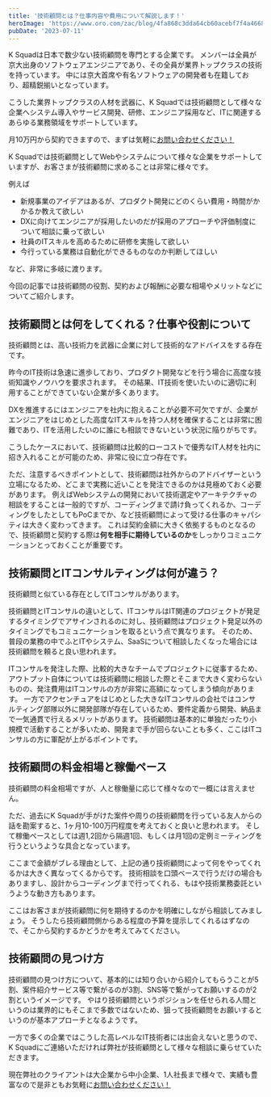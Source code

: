 ```yaml
---
title: '技術顧問とは？仕事内容や費用について解説します！'
heroImage: 'https://www.oro.com/zac/blog/4fa868c3dda64cb60acebf7f4a4668165de6acf1.jpeg'
pubDate: '2023-07-11'
---
```


K Squadは日本で数少ない技術顧問を専門とする企業です。
メンバーは全員が京大出身のソフトウェアエンジニアであり、その全員が業界トップクラスの技術を持っています。
中には京大首席や有名ソフトウェアの開発者も在籍しており、超精鋭揃いとなっています。

こうした業界トップクラスの人材を武器に、K Squadでは技術顧問として様々な企業へシステム導入やサービス開発、研修、エンジニア採用など、ITに関連するあらゆる業務領域をサポートしています。

月10万円から契約できますので、まずは気軽に[お問い合わせください！](/contact)

K Squadでは技術顧問としてWebやシステムについて様々な企業をサポートしていますが、お客さまが技術顧問に求めることは非常に様々です。

例えば

- 新規事業のアイデアはあるが、プロダクト開発にどのくらい費用・時間がかかるか教えて欲しい
- DXに向けてエンジニアが採用したいのだが採用のアプローチや評価制度について相談に乗って欲しい
- 社員のITスキルを高めるために研修を実施して欲しい
- 今行っている業務は自動化ができるものなのか判断してほしい

など、非常に多岐に渡ります。

今回の記事では技術顧問の役割、契約および報酬に必要な相場やメリットなどについてご紹介します。

## 技術顧問とは何をしてくれる？仕事や役割について

技術顧問とは、高い技術力を武器に企業に対して技術的なアドバイスをする存在です。

昨今のIT技術は急速に進歩しており、プロダクト開発などを行う場合に高度な技術知識やノウハウを要求されます。
その結果、IT技術を使いたいのに適切に利用することができていない企業が多くあります。

DXを推進するにはエンジニアを社内に抱えることが必要不可欠ですが、企業がエンジニアをはじめとした高度なITスキルを持つ人材を確保することは非常に困難であり、ITを活用したいのに誰にも相談できないという状況に陥りがちです。

こうしたケースにおいて、技術顧問は比較的ローコストで優秀なIT人材を社内に招き入れることが可能のため、非常に役に立つ存在です。

ただ、注意するべきポイントとして、技術顧問は社外からのアドバイザーという立場になるため、どこまで実務に近いことを発注できるのかは見極めておく必要があります。
例えばWebシステムの開発において技術選定やアーキテクチャの相談をすることは一般的ですが、コーディングまで請け負ってくれるか、コーディングをしたとしてもPoCまでか、など技術顧問によって受ける仕事のキャパシティは大きく変わってきます。
これは契約金額に大きく依拠するものとなるので、技術顧問と契約する際は**何を相手に期待しているのか**をしっかりコミュニケーションとっておくことが重要です。

## 技術顧問とITコンサルティングは何が違う？

技術顧問と似ている存在としてITコンサルがあります。

技術顧問とITコンサルの違いとして、ITコンサルはIT関連のプロジェクトが発足するタイミングでアサインされるのに対し、技術顧問はプロジェクト発足以外のタイミングでもコミュニケーションを取るという点で異なります。
そのため、普段の業務の中でふとITやシステム、SaaSについて相談したくなった場合には技術顧問を頼ると良い思われます。

ITコンサルを発注した際、比較的大きなチームでプロジェクトに従事するため、アウトプット自体については技術顧問に相談した際とそこまで大きく変わらないものの、発注費用はITコンサルの方が非常に高額になってしまう傾向があります。
一方でアクセンチュアをはじめとした大きなITコンサルの会社ではコンサルティング部隊以外に開発部隊が存在しているため、要件定義から開発、納品まで一気通貫で行えるメリットがあります。
技術顧問は基本的に単独だったり小規模で活動することが多いため、開発まで手が回らないことも多く、ここはITコンサルの方に軍配が上がるポイントです。

## 技術顧問の料金相場と稼働ペース

技術顧問の料金相場ですが、人と稼働量に応じて様々なので一概には言えません。

ただ、過去にK Squadが手がけた案件や周りの技術顧問を行っている友人からの話を勘案すると、1ヶ月10-100万円程度を考えておくと良いと思われます。
そして稼働ペースとしては週1,2回から隔週1回、もしくは月1回の定例ミーティングを行うというような具合となっています。

ここまで金額がブレる理由として、上記の通り技術顧問によって何をやってくれるかは大きく異なってくるからです。
技術相談を口頭ベースで行うだけの場合もありますし、設計からコーディングまで行ってくれる、もはや技術業務委託というような動き方もあります。

ここはお客さまが技術顧問に何を期待するのかを明確にしながら相談してみましょう。
そうしたら技術顧問側からある程度の予算を提示してくれるはずなので、そこから契約するかどうかを考えてみてください。

## 技術顧問の見つけ方

技術顧問の見つけ方について、基本的には知り合いから紹介してもらうことが5割、案件紹介サービス等で繋がるのが3割、SNS等で繋がってお願いするのが2割というイメージです。
やはり技術顧問というポジションを任せられる人間というのは業界的にもそこまで多数ではないため、狙って技術顧問をお願いするというのが基本アプローチとなるようです。

一方で多くの企業ではこうした高レベルなIT技術者には出会えないと思うので、K Squadにご連絡いただければ弊社が技術顧問として様々な相談に乗らせていただきます。

現在弊社のクライアントは大企業から中小企業、1人社長まで様々で、実績も豊富なので是非ともお気軽に[お問い合わせください！](/contact)
